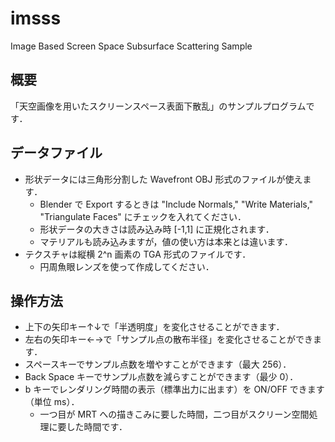 ﻿imsss
=====
Image Based Screen Space Subsurface Scattering Sample

## 概要
「天空画像を用いたスクリーンスペース表面下散乱」のサンプルプログラムです．

## データファイル
* 形状データには三角形分割した Wavefront OBJ 形式のファイルが使えます．
  - Blender で Export するときは "Include Normals," "Write Materials," "Triangulate Faces" にチェックを入れてください．
  - 形状データの大きさは読み込み時 [-1,1] に正規化されます．
  - マテリアルも読み込みますが，値の使い方は本来とは違います．
* テクスチャは縦横 2^n 画素の TGA 形式のファイルです．
  - 円周魚眼レンズを使って作成してください．

## 操作方法
* 上下の矢印キー↑↓で「半透明度」を変化させることができます．
* 左右の矢印キー←→で「サンプル点の散布半径」を変化させることができます．
* スペースキーでサンプル点数を増やすことができます（最大 256）．
* Back Space キーでサンプル点数を減らすことができます（最少 0）．
* b キーでレンダリング時間の表示（標準出力に出ます）を ON/OFF できます（単位 ms）．
  - 一つ目が MRT への描きこみに要した時間，二つ目がスクリーン空間処理に要した時間です．
